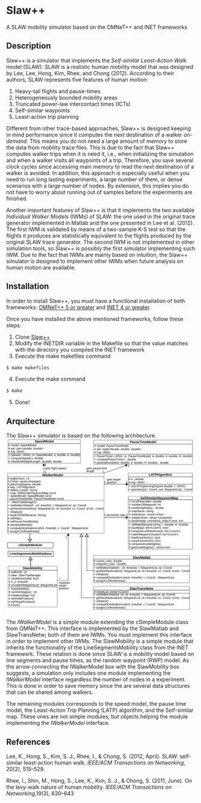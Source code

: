 # Slaw++
A SLAW mobility simulator based on the OMNeT++ and INET frameworks

## Description
Slaw++ is a simulator that implements the _Self-similar Least-Action Walk_ model (SLAW). SLAW is a realistic human mobility model that was designed by Lee, Lee, Hong, Kim, Rhee, and Chong (2012). According to their authors, SLAW represents five features of human motion:
  1. Heavy-tail flights and pause-times
  2. Heterogeneously bounded mobility areas
  3. Truncated power-law intercontact times (ICTs)
  4. Self-similar waypoints
  5. Least-action trip planning

Different from other trace-based approaches, Slaw++ is designed keeping in mind performance since it computes the next destination of a walker _on-demand_. This means you do not need a large amount of memory to store the data from mobility trace files. This is due to the fact that Slaw++ computes walker trips when it is need it, i.e., when initializing the simulation and when a walker visits all waypoints of a trip. Therefore, you save several clock cycles since accessing main memory to read the next destination of a walker is avoided. In addition, this approach is especially useful when you need to run long lasting experiments, a large number of them, or dense scenarios with a large number of nodes. By extension, this implies you do not have to worry about running out of samples before the experiments are finished.

Another important features of Slaw++ is that it implements the two available _Individual Walker Models_ (IWMs) of SLAW: the one used in the original trace generator implemented in Matlab and the one presented in Lee et al. (2012). The first IWM is validated by means of a two-sample K-S test so that the flights it produces are statistically equivalent to the flights produced by the original SLAW trace generator. The second IWM is not implemented in other simulation tools, so Slaw++ is possibly the first simulator implementing such IWM. Due to the fact that IWMs are mainly based on intuition, the Slaw++ simulator is designed to implement other IWMs when future analysis on human motion are available.

## Installation
In order to install Slaw++, you must have a functional installation of both frameworks: [OMNeT++ 5 or greater](https://omnetpp.org/download/) and [INET 4 or greater](https://inet.omnetpp.org/Download.html).

Once you have installed the above mentioned frameworks, follow these steps:
  1. Clone [Slaw++](https://github.com/Ryuuba/slaw)
  2. Modify the INETDIR variable in the Makefile so that the value matches with the directory you compiled the INET framework
  3. Execute the make makefiles command
  ```bash
  $ make makefiles
  ```
  4. Execute the make command
  ```bash
  $ make
  ```
  5. Done!

## Arquitecture
The Slaw++ simulator is based on the following architecture. ![architecture](class.svg "Slaw++ architecture")

The _IWalkerModel_ is a simple module extending the cSimpleModule class from OMNeT++. This interface is implemented by the SlawMatlab and SlawTransNetw; both of them are IWMs. You must implement this interface in order to implement other IWMs. The SlawMobility is a simple module that inherits the functionality of the LineSegmentsMobility class from the INET framework. These relation is done since SLAW is a mobility model based on line segments and pause times, as the random waypoint (RWP) model. As the arrow connecting the IWalkerModel box with the SlawMobility box suggests, a simulation only includes one module implementing the _IWalkerModel_ interface regardless the number of nodes in a experiment. This is done in order to save memory since the are several data structures that can be shared among walkers.

The remaining modules corresponds to the speed model, the pause time model, the Least-Action Trip Planning (LATP) algorithm, and the Self-similar map. These ones are not simple modules, but objects helping the module implementing the _IWalkerModel_ interface.

## References
Lee, K., Hong, S., Kim, S. J., Rhee, I., & Chong, S.  (2012, April).  SLAW: self-similar least-action human walk. _IEEE/ACM Transactions on Networking_, 20(2), 515–529.

Rhee, I., Shin, M., Hong, S., Lee, K., Kim, S. J., & Chong, S. (2011, June). On the levy-walk
nature of human mobility. _IEEE/ACM Transactions on Networking_,19(3), 630–643
